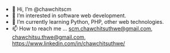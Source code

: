 - 👋 Hi, I’m @chawchitscm
- 👀 I’m interested in software web development.
- 🌱 I’m currently learning Python, PHP, other web technologies.
- 📫 How to reach me ... scm.chawchitsuthwe@gmail.com, chawchitsu.thwe@gmail.com, https://www.linkedin.com/in/chawchitsuthwe/

<!---
chawchitscm/chawchitscm is a ✨ special ✨ repository because its `README.md` (this file) appears on your GitHub profile.
You can click the Preview link to take a look at your changes.
--->
